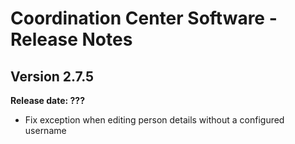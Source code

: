 # Coordination Center Software - Release Notes

## Version 2.7.5

**Release date: ???**

* Fix exception when editing person details without a configured username
